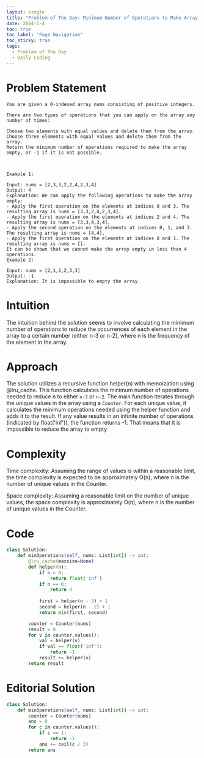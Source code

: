 ```yaml
---
layout: single
title: "Problem of The Day: Minimum Number of Operations to Make Array Empty"
date: 2024-1-4
toc: true
toc_label: "Page Navigation"
toc_sticky: true
tags:
  - Problem of The Day
  - Daily Coding
---
```

# Problem Statement
```
You are given a 0-indexed array nums consisting of positive integers.

There are two types of operations that you can apply on the array any number of times:

Choose two elements with equal values and delete them from the array.
Choose three elements with equal values and delete them from the array.
Return the minimum number of operations required to make the array empty, or -1 if it is not possible.

 

Example 1:

Input: nums = [2,3,3,2,2,4,2,3,4]
Output: 4
Explanation: We can apply the following operations to make the array empty:
- Apply the first operation on the elements at indices 0 and 3. The resulting array is nums = [3,3,2,4,2,3,4].
- Apply the first operation on the elements at indices 2 and 4. The resulting array is nums = [3,3,4,3,4].
- Apply the second operation on the elements at indices 0, 1, and 3. The resulting array is nums = [4,4].
- Apply the first operation on the elements at indices 0 and 1. The resulting array is nums = [].
It can be shown that we cannot make the array empty in less than 4 operations.
Example 2:

Input: nums = [2,1,2,2,3,3]
Output: -1
Explanation: It is impossible to empty the array.
```

# Intuition
The intuition behind the solution seems to involve calculating the minimum number of operations to reduce the occurrences of each element in the array to a certain number (either n-3 or n-2), where n is the frequency of the element in the array.

# Approach
The solution utilizes a recursive function helper(n) with memoization using @lru_cache. This function calculates the minimum number of operations needed to reduce n to either `n-3` or `n-2`.
The main function iterates through the unique values in the array using a `Counter`.
For each unique value, it calculates the minimum operations needed using the helper function and adds it to the result.
If any value results in an infinite number of operations (indicated by float('inf')), the function returns -1. That means that it is impossible to reduce the array to empty

# Complexity
Time complexity:
Assuming the range of values is within a reasonable limit, the time complexity is expected to be approximately O(n), where n is the number of unique values in the Counter.

Space complexity:
Assuming a reasonable limit on the number of unique values, the space complexity is approximately O(n), where n is the number of unique values in the Counter.

# Code
```python
class Solution:
    def minOperations(self, nums: List[int]) -> int:
        @lru_cache(maxsize=None)
        def helper(n):
            if n < 0:
                return float('inf')
            if n == 0:
                return 0
            
            first = helper(n - 3) + 1
            second = helper(n - 2) + 1
            return min(first, second)

        counter = Counter(nums)
        result = 0
        for v in counter.values():
            val = helper(v)
            if val == float('inf'):
                return -1
            result += helper(v)
        return result
```

# Editorial Solution
```python
class Solution:
    def minOperations(self, nums: List[int]) -> int:
        counter = Counter(nums)
        ans = 0
        for c in counter.values():
            if c == 1: 
                return -1
            ans += ceil(c / 3)
        return ans
```